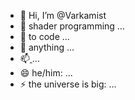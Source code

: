 - 👋 Hi, I’m @Varkamist
- 👀 shader programming ...
- 🌱 to code ...
- 💞️ anything ...
- 📫[  ](https://x.com/CortejeV)...
- 😄 he/him: ...
- ⚡ the universe is big: ...

<!---
Varkamist/Varkamist is a ✨ special ✨ repository because its `README.md` (this file) appears on your GitHub profile.
You can click the Preview link to take a look at your changes.
--->
